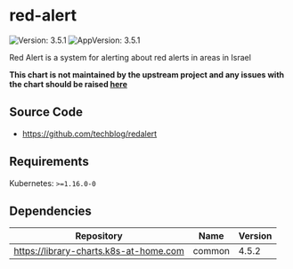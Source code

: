 # red-alert

![Version: 3.5.1](https://img.shields.io/badge/Version-3.5.1-informational?style=flat-square) ![AppVersion: 3.5.1](https://img.shields.io/badge/AppVersion-3.5.1-informational?style=flat-square)

Red Alert is a system for alerting about red alerts in areas in Israel

**This chart is not maintained by the upstream project and any issues with the chart should be raised [here](https://github.com/roeidalm/helm-chart/issues/new/choose)**

## Source Code

* <https://github.com/techblog/redalert>

## Requirements

Kubernetes: `>=1.16.0-0`

## Dependencies

| Repository | Name | Version |
|------------|------|---------|
| https://library-charts.k8s-at-home.com | common | 4.5.2 |